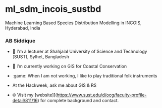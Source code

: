 # ml_sdm_incois_sustbd
Machine Learning Based Species Distribution Modelling in INCOIS, Hyderabad, India
### AB Siddique 

- :school: I'm a lecturer at Shahjalal University of Science and Technology (SUST), Sylhet, Bangladesh
- 🔭 I’m currently working on GIS for Coastal Conservation
- :game: When I am not working, I like to play traditional folk instruments
- At the Hackweek, ask me about GIS & RS

- 🌐 Visit my [website][(https://www.sust.edu/d/ocg/faculty-profile-detail/811/16) for complete background and contact.
